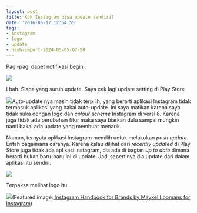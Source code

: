 ```yaml
---
layout: post
title: Kok Instagram bisa update sendiri?
date: '2016-05-17 12:54:55'
tags:
- instagram
- logo
- update
- hash-import-2024-05-05-07-58
---
```


Pagi-pagi dapet notifikasi begini.

![](https://lh3.googleusercontent.com/sOoanl5DXJhbMxUInW7tbcHYJlqlhmrkDK3MoH30B77ISXhONHwLBH3oe_sMw5NnksGht7iaWCp6mTrZ4cWmt8acJfCH2GX0WqChpwjsFj4-1aE7Yx_PlLWkyhWINcsOAqiKhCdv49C95vvcx6zhFvkkfB7P6D5qLMsZTALahVTlUANWOb1AGLsjNBhYRCo8EuMajEJOfOkuVDzaJb0K_XYWfCTloirwZgF30WJ1kniR5Bro0oyZzH5y24sFi-VpkwnTIAYnaXoCrItc00NzCRB0iLxb67ruIRt2jl_rdJ08qwuONCbAj735DNJKUyZ3VsSMO0vpSAI6hD7Fw58fyAAAnp4JeC0a3Z6v6fDv6zoumN2lhaOWMobGt3R6RlUSW8dDvMNA4MDF1MfiBQCpmsczMn0oOKltXPwqSlptu4Huzivtw20Em1baYHM5AbS1Yax-jO2Dp960I55azx0cLoeoLw7SljcfqpWKFo33oRv1nsxw9xBjQZZvg84TF7QD2SVrG2mq7yBJpVOrgkgM-22ytPq9ip0P3opv8ykEWxV8-S7c1fOw16YYoqIngaAa0Oi8V0mdE1d9VY2ptkzzlNwlyqo7urCJ=w376-h668-no)

Lhah. Siapa yang suruh update. Saya cek lagi update setting di Play Store

![](https://lh3.googleusercontent.com/x4E_LaEBFCYW72fBbFmuEP8CX45G1ZXH0FfhF2R6nqLfuov1iC79PlRNXATUfVaM7ESnPftr0W8d1z51gWTg2UbYN0WVmcxh_rSkZGMCXp2wo_yXMXloLRTTkihduvT8m1KQvoOF4HMRj51s4Dbg2hi5dCtdgO5_fGMZPfu8lxFD6PvPXd3bGxYUlrMa2beWLKr-uKTZVt8WPCarEY-t7kMgGWWprK53GVwZlVUAAzzJH1St9PzjlqXm8llfXDmLclMApJcZMyrkD8Ks_f_M8EHFSnkiTDqu6VMF0HyE0efX96N3K20QpApBToAc0oOf9I7FIEwzkgCjFhkgWsouTenGBzr3Ry0qweZhV5rx0Vr-htLTCHew2Og60iFncYrU6GDwxEeRhuJIhoSyQ5BdALIUeOv9RZmzumtTOy2C36tw92LMcmdGPdFyjnuQlzWRs-4RApzSDSrHb2XzZ6w1ly9IdriKJCDkZTVSSZS8zIZz-_hF_ci5qHhK72hSYK-Gsh1puMWfsW_1Kc5fzxzoZuukhdlTaIlcEcesrAep4m72gxU0FNBnRM-njQI0H3Wd94NYG96N8tjcYm22u_FZaXjOYjga289P=w376-h668-no)Auto-update nya masih tidak terpilih, yang berarti aplikasi Instagram tidak termasuk aplikasi yang bakal auto-update. Ini saya matikan karena saya tidak suka dengan logo dan _colour scheme_ Instagram di versi 8. Karena juga tidak ada perubahan fitur maka saya biarkan dulu sampai mungkin nanti bakal ada update yang membuat menarik.

Namun, ternyata aplikasi Instagram memilih untuk melakukan&nbsp;_push update_. Entah bagaimana caranya. Karena kalau dilihat dari&nbsp;_recently updated_&nbsp;di Play Store juga tidak ada aplikasi instagram, dia ada di bagian&nbsp;_up to date_ dimana berarti bukan baru-baru ini di update. Jadi sepertinya dia update dari dalam aplikasi itu sendiri.

![](https://lh3.googleusercontent.com/BFVz9Vio3PoqfAO4sTlJLP_dFaFv1_Fu4IxJCDdLhQz-RSDkYiX8AMliTRM5Xa4iXTXxDuV_KA9jZgjIKNSd7t-iXZl-yF1fCxSZlVy3WsFg41PE_Gpxdyab5b9kyrmXRd9m0tbEqFQeQKOBGBFga0MVvOp63UoIG5d7YFEA1EjJEf1g57QvhWgoxdeeh1lWmsnwANVaro2G37eeGbTg3lz7Mg-C9A2g9VpkkQ5yMNaesfOK1XXlbMqdaViihirjIbqn443VQojQTUDTRpjbMyyZPPUoOsp6Xbs-5l-CaqrWs_JFqu5VAWowTy-Q6-GdBNtprISEjh1NsvX81n2OeE_LFksUCvq1jmgC2t9YdSf0F2louQWVsBLgNXbeO0fQolvUrrWXy60zQBmwITbQFNDd-amJtFGoWVs-A8902fXA5mcSaTwR-CERdSOS_T_2bfQ_xeuwRaGlSdg_dPsDtdxD1p8cnhc0YMadpqpAX4NwHWNCuXkui97wxPRWr4K5RnJ94R30BrPXYTfy_wwzc7mJubpPCnn-K4eX-7oQXH2VTAENz8zwclqY0Yj56paQtMj0HLflBZONNydiT_IyPw6wjz10Y-qn=w272-h668-no)

Terpaksa melihat logo itu.

![](https://lh3.googleusercontent.com/A7_Fu1cJsWwTHml9xJaNUVIWwPgZU88BUGrxCDJsOp3PoB0Ip0S0Halqkn_FGNnrFaAVkGlGvNa8beCmt9NzCX3dYWQDRwBpnl2Fq62tfTuTvF7VND7pwclTwfNdi6zBBCo4vjKX73mncmSVUuz5WzRr9KlxUaBGm7A-e_Ii0RGnnVrkpKeLnLLm_U1KtJddtpsTexQlqaimG52i1F0OkvLn17XvogQorIaZo4B91vCZeLI1--20yg28PYnYXN6isCOCDz6cLyhB41We-V_Y3JhfjEQtABXU-i_pEPUNPRFcIxWEQu2gIpDsWijJH3dXzlUJXxicOuvk3bRjH92wboK0UhOOZxZTbCHkCnnnHSWwkCkpWomDvpumuVv429bFHKMqcxEBKzChsdKnqCfuwwS_fj_wr_2HlcowiV8l-KMqb4jXUsfAY6tiZ4a7bMyhDgZR3bPAeiUGIG5RtkwirOuaZ5hmp8GJOxJzyGWCmMLkVjiw_h6WWXfLdyH8Qfy_Rm1d3x1T_A355KfEAtXJJQCvRG4XjpdYjvLGNojQncdK-dgsdmdwr6Y0B3A3-QZ59fbiKOTaNXKzHEEdMJoQPlq7vE76DISH=w376-h668-no)(Featured image:[&nbsp;Instagram Handbook for Brands&nbsp;by Maykel Loomans for Instagram](https://dribbble.com/shots/1416538-Instagram-Handbook-for-Brands))

<!--kg-card-end: html-->